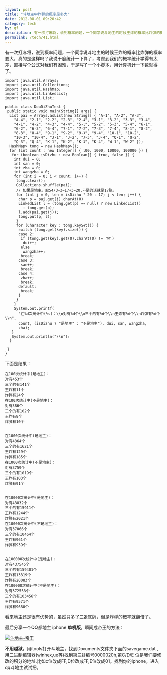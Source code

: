 ```yaml
---
layout: post
title: "斗地主中炸弹的概率是多大"
date: 2012-08-01 09:20:42
category: tech
by: gf
description: 有一次打麻将，说到概率问题，一个同学说斗地主的时候王炸的概率比炸弹的概率要大，真的是这样吗？我说干脆统计一下算了，考虑到我们的概率统计学得有太差，直接写个公式对我们有困难，于
permalink: /tech/41.html
---
```

有一次打麻将，说到概率问题，一个同学说斗地主的时候王炸的概率比炸弹的概率要大，真的是这样吗？我说干脆统计一下算了，考虑到我们的概率统计学得有太差，直接写个公式对我们有困难，于是写了一个小脚本，用计算机计一下数就得了。

``````````
import java.util.Arrays;
import java.util.Collections;
import java.util.HashMap;
import java.util.LinkedList;
import java.util.List;

public class DouDiZhuTest {
 public static void main(String[] args) {
  List pai = Arrays.asList(new String[] { "A-1", "A-2", "A-3",
    "A-4", "2-1", "2-2", "2-3", "2-4", "3-1", "3-2", "3-3", "3-4",
    "4-1", "4-2", "4-3", "4-4", "5-1", "5-2", "5-3", "5-4", "6-1",
    "6-2", "6-3", "6-4", "7-1", "7-2", "7-3", "7-4", "8-1", "8-2",
    "8-3", "8-4", "9-1", "9-2", "9-3", "9-4", "10-1", "10-2",
    "10-3", "10-4", "J-1", "J-2", "J-3", "J-4", "Q-1", "Q-2",
    "Q-3", "Q-4", "K-1", "K-2", "K-3", "K-4", "W-1", "W-2" });
  HashMap> tong = new HashMap>();
  for (int count : new Integer[] { 100, 1000, 10000, 100000 }) {
   for (boolean isDizhu : new Boolean[] { true, false }) {
    int dui = 0;
    int san = 0;
    int zha = 0;
    int wangzha = 0;
    for (int i = 0; i < count; i++) {
     tong.clear();
     Collections.shuffle(pai);
     // 如果是地主。取54/3+3=17+3=20.不是的话就是17张。
     for (int j = 0, len = isDizhu ? 20 : 17; j < len; j++) {
      char p = pai.get(j).charAt(0);
      LinkedList l = (tong.get(p) == null) ? new LinkedList()
        : tong.get(p);
      l.add(pai.get(j));
      tong.put(p, l);
     }
     for (Character key : tong.keySet()) {
      switch (tong.get(key).size()) {
      case 2:
       if (tong.get(key).get(0).charAt(0) != 'W')
        dui++;
       else
        wangzha++;
       break;
      case 3:
       san++;
       break;
      case 4:
       zha++;
       break;
      default:
       break;
      }
     }
    }
    System.out.printf(
      "在%d次统计中(%s)：\\n对有%d个\\n三个的有%d个\\n王炸有%d个\\n炸弹有%d个\\n",
      count, (isDizhu ? "是地主" : "不是地主"), dui, san, wangzha,
      zha);
   }
   System.out.println("\\n");
  }

 }
}
``````````

下面是结果：

``````````
在100次统计中(是地主)：
对有453个
三个的有141个
王炸有11个
炸弹有24个
在100次统计中(不是地主)：
对有386个
三个的有102个
王炸有8个
炸弹有10个


在1000次统计中(是地主)：
对有4364个
三个的有1621个
王炸有129个
炸弹有185个
在1000次统计中(不是地主)：
对有3759个
三个的有1019个
王炸有103个
炸弹有91个


在10000次统计中(是地主)：
对有43832个
三个的有15911个
王炸有1244个
炸弹有2021个
在10000次统计中(不是地主)：
对有37066个
三个的有10464个
王炸有961个
炸弹有939个


在100000次统计中(是地主)：
对有437545个
三个的有159401个
王炸有13319个
炸弹有20083个
在100000次统计中(不是地主)：
对有372558个
三个的有103456个
王炸有9571个
炸弹有9680个
``````````

看来地主还是很有优势的，虽然只多了三张底牌，但是炸弹的概率就翻倍了。

最后分享一个QQ都地主 iphone **单机版**，瞬间成帝王的方法：

[![斗地主-帝王][-]][-_-]

**不用越狱**，用itools打开斗地主，找到Documents文件夹下面的savegame.dat ,用二进制编辑器(winhex,ue等)找到第三排编号0000020h,第C/D/E 位是我们要修改的积分的地址.比如c位改成FF,D位改成FF,E位改成01。找到你的iphone，进入qq斗地主试试把。


[-]: http://www.gfzj.us/gfzjus_blog/tech/2014-10-22/6a0660d3937d7c789dd7f2a5ca7f3d69.png
[-_-]: http://gfzj-wordpress.stor.sinaapp.com/uploads/2012/08/照片.png
